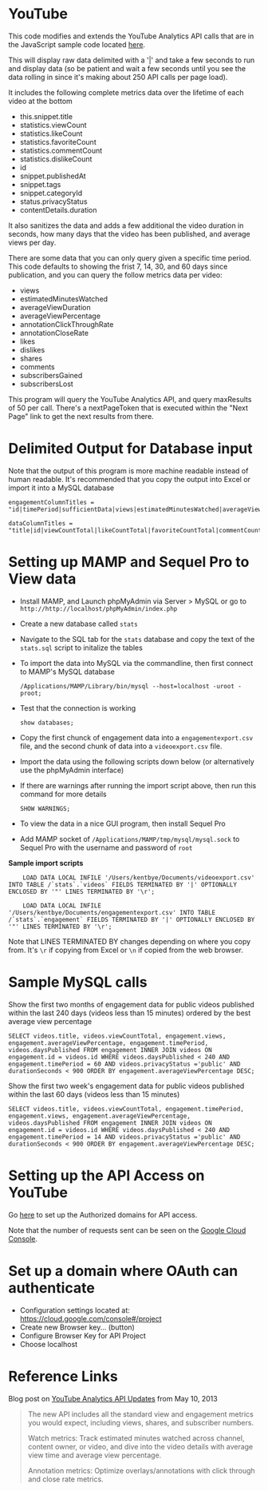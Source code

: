 YouTube
=======

This code modifies and extends the YouTube Analytics API calls that are in the JavaScript sample code located [here](https://developers.google.com/youtube/analytics/v1/code_samples/javascript).

This will display raw data delimited with a '|' and take a few seconds to run and display data (so be patient and wait a few seconds until you see the data rolling in since it's making about 250 API calls per page load).

It includes the following complete metrics data over the lifetime of each video at the bottom

* this.snippet.title
* statistics.viewCount
* statistics.likeCount
* statistics.favoriteCount
* statistics.commentCount
* statistics.dislikeCount
* id
* snippet.publishedAt
* snippet.tags
* snippet.categoryId
* status.privacyStatus
* contentDetails.duration

It also sanitizes the data and adds a few additional the video duration in seconds, how many days that the video has been published, and average views per day.

There are some data that you can only query given a specific time period. This code defaults to showing the frist 7, 14, 30, and 60 days since publication, and you can query the follow metrics data per video:

* views
* estimatedMinutesWatched
* averageViewDuration
* averageViewPercentage
* annotationClickThroughRate
* annotationCloseRate
* likes
* dislikes
* shares
* comments
* subscribersGained
* subscribersLost

This program will query the YouTube Analytics API, and query maxResults of 50 per call. There's a nextPageToken that is executed within the "Next Page" link to get the next results from there.


# Delimited Output for Database input
Note that the output of this program is more machine readable instead of human readable. It's recommended that you copy the output into Excel or import it into a MySQL database

    engagementColumnTitles = "id|timePeriod|sufficientData|views|estimatedMinutesWatched|averageViewDuration|averageViewPercentage|annotationClickThroughRate|annotationCloseRate|likes|dislikes|shares|comments|subscribersGained|subscribersLost";

    dataColumnTitles = "title|id|viewCountTotal|likeCountTotal|favoriteCountTotal|commentCountTotal|dislikeCountTotal|publishedDate|publishedTime|tags|categoryId|privacyStatus|durationText|durationSeconds|daysPublished|averageViewsPerDay";



# Setting up MAMP and Sequel Pro to View data

* Install MAMP, and Launch phpMyAdmin via Server > MySQL or go to `http://http://localhost/phpMyAdmin/index.php` 

* Create a new database called `stats`

* Navigate to the SQL tab for the `stats` database and copy the text of the `stats.sql` script to initalize the tables

* To import the data into MySQL via the commandline, then first connect to MAMP's MySQL database

    `/Applications/MAMP/Library/bin/mysql --host=localhost -uroot -proot;`

* Test that the connection is working

    `show databases;`

* Copy the first chunck of engagement data into a `engagementexport.csv` file, and the second chunk of data into a `videoexport.csv` file.

* Import the data using the following scripts down below (or alternatively use the phpMyAdmin interface)

* If there are warnings after running the import script above, then run this command for more details

    `SHOW WARNINGS;`

* To view the data in a nice GUI program, then install Sequel Pro

* Add MAMP socket of `/Applications/MAMP/tmp/mysql/mysql.sock` to Sequel Pro with the username and password of `root`

**Sample import scripts**

        LOAD DATA LOCAL INFILE '/Users/kentbye/Documents/videoexport.csv' INTO TABLE /`stats`.`videos` FIELDS TERMINATED BY '|' OPTIONALLY ENCLOSED BY '"' LINES TERMINATED BY '\r';

        LOAD DATA LOCAL INFILE '/Users/kentbye/Documents/engagementexport.csv' INTO TABLE /`stats`.`engagement` FIELDS TERMINATED BY '|' OPTIONALLY ENCLOSED BY '"' LINES TERMINATED BY '\r';


Note that LINES TERMINATED BY changes depending on where you copy from. It's `\r` if copying from Excel or `\n` if copied from the web browser.
    

# Sample MySQL calls
Show the first two months of engagement data for public videos published within the last 240 days (videos less than 15 minutes) ordered by the best average view percentage

    SELECT videos.title, videos.viewCountTotal, engagement.views, engagement.averageViewPercentage, engagement.timePeriod, videos.daysPublished FROM engagement INNER JOIN videos ON engagement.id = videos.id WHERE videos.daysPublished < 240 AND engagement.timePeriod = 60 AND videos.privacyStatus ='public' AND durationSeconds < 900 ORDER BY engagement.averageViewPercentage DESC;

Show the first two week's engagement data for public videos published within the last 60 days (videos less than 15 minutes)

    SELECT videos.title, videos.viewCountTotal, engagement.timePeriod, engagement.views, engagement.averageViewPercentage, videos.daysPublished FROM engagement INNER JOIN videos ON engagement.id = videos.id WHERE videos.daysPublished < 240 AND engagement.timePeriod = 14 AND videos.privacyStatus ='public' AND durationSeconds < 900 ORDER BY engagement.averageViewPercentage DESC;


# Setting up the API Access on YouTube
Go [here](https://code.google.com/apis/console/?pli=1#project:112773181024) to set up the Authorized domains for API access. 

Note that the number of requests sent can be seen on the [Google Cloud Console](https://cloud.google.com/console#/project).


# Set up a domain where OAuth can authenticate
* Configuration settings located at: https://cloud.google.com/console#/project
* Create new Browser key... (button) 
* Configure Browser Key for API Project
* Choose localhost


# Reference Links
Blog post on [YouTube Analytics API Updates](http://apiblog.youtube.com/2013_05_01_archive.html) from May 10, 2013


> The new API includes all the standard view and engagement metrics you would expect, including views, shares, and subscriber numbers.
>
> Watch metrics: Track estimated minutes watched across channel, content owner, or video, and dive into the video details with average view time and average view percentage.
>
>Annotation metrics: Optimize overlays/annotations with click through and close rate metrics.